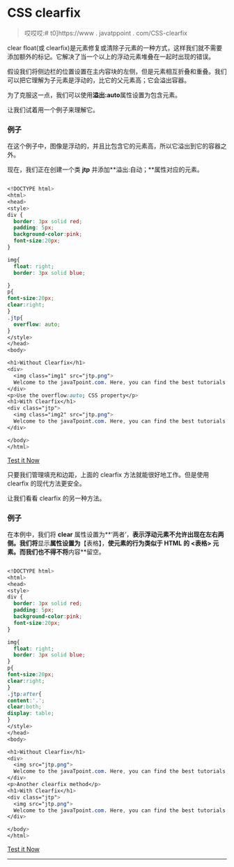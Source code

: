 # CSS clearfix

> 哎哎哎:# t0]https://www . javatppoint . com/CSS-clearfix

clear float(或 clearfix)是元素修复或清除子元素的一种方式，这样我们就不需要添加额外的标记。它解决了当一个以上的浮动元素堆叠在一起时出现的错误。

假设我们将侧边栏的位置设置在主内容块的左侧，但是元素相互折叠和重叠。我们可以把它理解为子元素是浮动的，比它的父元素高；它会溢出容器。

为了克服这一点，我们可以使用**溢出:auto**属性设置为包含元素。

让我们试着用一个例子来理解它。

### 例子

在这个例子中，图像是浮动的，并且比包含它的元素高，所以它溢出到它的容器之外。

现在，我们正在创建一个类 **jtp** 并添加**溢出:自动；**属性对应的元素。

```css

<!DOCTYPE html>
<html>
<head>
<style>
div {
  border: 3px solid red;
  padding: 5px;
  background-color:pink;
  font-size:20px;
}

img{
  float: right;
  border: 3px solid blue;

}
p{
font-size:20px;
clear:right;
}
.jtp{
  overflow: auto;
}
</style>
</head>
<body>

<h1>Without Clearfix</h1>
<div>
  <img class="img1" src="jtp.png">
  Welcome to the javaTpoint.com. Here, you can find the best tutorials that are easy to read and help you to clear your concepts.
</div>
<p>Use the overflow:auto; CSS property</p>
<h1>With Clearfix</h1>
<div class="jtp">
  <img class="img2" src="jtp.png">
  Welcome to the javaTpoint.com. Here, you can find the best tutorials that are easy to read and help you to clear your concepts.
</div>

</body>
</html>

```

[Test it Now](https://www.javatpoint.com/oprweb/test.jsp?filename=CSSclearfix1)

只要我们管理填充和边距，上面的 clearfix 方法就能很好地工作。但是使用 clearfix 的现代方法更安全。

让我们看看 clearfix 的另一种方法。

### 例子

在本例中，我们将 **clear** 属性设置为**‘两者’，**表示浮动元素不允许出现在左右两侧。我们将**显示**属性设置为**【表格】，**使元素的行为类似于 HTML 的 **<表格>** 元素。而我们也不得不将**内容**留空。

```css

<!DOCTYPE html>
<html>
<head>
<style>
div {
  border: 3px solid red;
  padding: 5px;
  background-color:pink;
  font-size:20px;
}

img{
  float: right;
  border: 3px solid blue;
}
p{
font-size:20px;
clear:right;
}
.jtp:after{
content:'.';
clear:both;
display: table;
}
</style>
</head>
<body>

<h1>Without Clearfix</h1>
<div>
  <img src="jtp.png">
  Welcome to the javaTpoint.com. Here, you can find the best tutorials that are easy to read and help you to clear your concepts.
</div>
<p>Another clearfix method</p>
<h1>With Clearfix</h1>
<div class="jtp">
  <img src="jtp.png">
  Welcome to the javaTpoint.com. Here, you can find the best tutorials that are easy to read and help you to clear your concepts.
</div>

</body>
</html>

```

[Test it Now](https://www.javatpoint.com/oprweb/test.jsp?filename=CSSclearfix2)

* * *